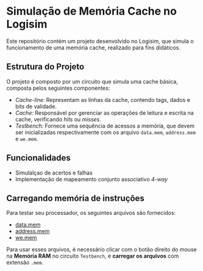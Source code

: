 # Simulação de Memória Cache no Logisim
Este repositório contém um projeto desenvolvido no Logisim, que simula o funcionamento de uma memória cache, realizado para fins didáticos.

## Estrutura do Projeto
O projeto é composto por um circuito que simula uma cache básica, composta pelos seguintes componentes:

- *Cache-line:* Representam as linhas da cache, contendo tags, dados e bits de validade.
- *Cache:* Responsável por gerenciar as operações de leitura e escrita na cache, verificando _hits_ ou _misses_.
- *Testbench:* Fornece uma sequência de acessos a memória, que devem ser inicializadas respectivamente com os arquivo `data.mem`, `address.mem` e `we.mem`.

## Funcionalidades
- Simulalçao de acertos e falhas
- Implementação de mapeamento conjunto associativo _4-way_

## Carregando memória de instruções
Para testar seu processador, os seguintes arquivos são fornecidos:

- [data.mem](https://github.com/lauramoroni/cache-logisim/blob/main/data.mem)
- [address.mem](https://github.com/lauramoroni/cache-logisim/blob/main/address.mem)
- [we.mem](https://github.com/lauramoroni/cache-logisim/blob/main/we.mem)

Para usar esses arquivos, é necessário clicar com o botão direito do mouse na **Memória RAM** no circuito `Testbench`, e **carregar os arquivos** com extensão `.mem`.
